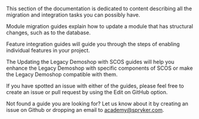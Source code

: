 This section of the documentation is dedicated to content describing all the migration and integration tasks you can possibly have.

Module migration guides explain how to update a module that has structural changes, such as to the database.

Feature integration guides will guide you through the steps of enabling individual features in your project.

The Updating the Legacy Demoshop with SCOS guides will help you enhance the Legacy Demoshop with specific components of SCOS or make the Legacy Demoshop compatible with them.

If you have spotted an issue with either of the guides, please feel free to create an issue or pull request by using the Edit on GitHub option.

Not found a guide you are looking for? Let us know about it by creating an issue on Github or dropping an email to academy@spryker.com.
